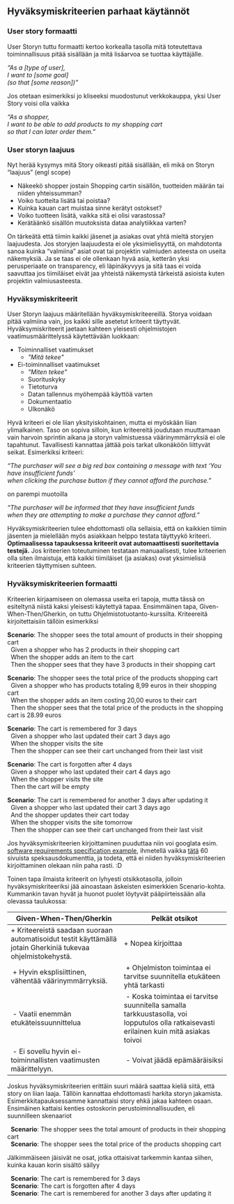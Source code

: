 ## Hyväksymiskriteerien parhaat käytännöt

### User story formaatti

User Storyn tuttu formaatti kertoo korkealla tasolla mitä toteutettava toiminnallisuus pitää sisällään ja mitä lisäarvoa se tuottaa käyttäjälle.

_“As a [type of user],  
I want to [some goal]   
(so that [some reason])”_

Jos otetaan esimerkiksi jo kliseeksi muodostunut verkkokauppa, yksi User Story voisi olla vaikka 
 
_“As a shopper,  
I want to be able to add products to my shopping cart  
so that I can later order them.”_

### User storyn laajuus

Nyt herää kysymys mitä Story oikeasti pitää sisällään, eli mikä on Storyn “laajuus” (engl scope)
  - Näkeekö shopper jostain Shopping cartin sisällön, tuotteiden määrän tai niiden yhteissumman?
  - Voiko tuotteita lisätä tai poistaa? 
  - Kuinka kauan cart muistaa sinne kerätyt ostokset? 
  - Voiko tuotteen lisätä, vaikka sitä ei olisi varastossa? 
  - Kerätäänkö sisällön muutoksista dataa analytiikkaa varten? 

On tärkeätä että tiimin kaikki jäsenet ja asiakas ovat yhtä mieltä storyjen laajuudesta.
Jos storyjen laajuudesta ei ole yksimielisyyttä, on mahdotonta sanoa kuinka “valmiina” asiat ovat tai projektin valmiuden asteesta on useita näkemyksiä.
Ja se taas ei ole ollenkaan hyvä asia, ketterän yksi perusperiaate on transparency, eli läpinäkyvyys ja sitä taas ei voida saavuttaa jos tiimiläiset eivät jaa yhteistä näkemystä tärkeistä asioista kuten projektin valmiusasteesta.

### Hyväksymiskriteerit

User Storyn laajuus määritellään hyväksymiskriteereillä. Storya voidaan pitää valmiina vain, jos kaikki sille asetetut kriteerit täyttyvät. 
Hyväksymiskriteerit jaetaan kahteen yleisesti ohjelmistojen vaatimusmäärittelyssä käytettävään luokkaan:
- Toiminnalliset vaatimukset 
  - _"Mitä tekee"_
- Ei-toiminnalliset vaatimukset
  - _"Miten tekee"_
  - Suorituskyky
  - Tietoturva
  - Datan tallennus myöhempää käyttöä varten
  - Dokumentaatio
  - Ulkonäkö

Hyvä kriteeri ei ole liian yksityiskohtainen, mutta ei myöskään liian ylimalkainen. 
Taso on sopiva silloin, kun kriteereitä joudutaan muuttamaan vain harvoin sprintin aikana ja storyn valmistuessa väärinymmärryksiä ei ole tapahtunut. 
Tavallisesti kannattaa jättää pois tarkat ulkonäköön liittyvät seikat. Esimerkiksi kriteeri:

_“The purchaser will see a big red box containing a message with text ‘You have insufficient funds’  
when clicking the purchase button if they cannot afford the purchase.”_ 

on parempi muotoilla 

_“The purchaser will be informed that they have insufficient funds  
when they are attempting to make a purchase they cannot afford.”_

Hyväksymiskriteerien tulee ehdottomasti olla sellaisia, että on kaikkien tiimin jäsenten ja mielellään myös asiakkaan helppo testata täyttyykö kriteeri. 
**Optimaalisessa tapauksessa kriteerit ovat automaattisesti suoritettavia testejä.**
Jos kriteerien toteutuminen testataan manuaalisesti, tulee kriteerien olla siten ilmaistuja, että kaikki tiimiläiset (ja asiakas) ovat yksimielisiä kriteerien täyttymisen suhteen.

### Hyväksymiskriteerien formaatti

Kriteerien kirjaamiseen on olemassa useita eri tapoja, mutta tässä on esiteltynä niistä kaksi yleisesti käytettyä tapaa. Ensimmäinen tapa, Given-When-Then/Gherkin, on tuttu Ohjelmistotuotanto-kurssilta. Kriteereitä kirjoitettaisiin tällöin esimerkiksi


**Scenario**: The shopper sees the total amount of products in their shopping cart<br/>
&nbsp;&nbsp;Given a shopper who has 2 products in their shopping cart<br/>
&nbsp;&nbsp;When the shopper adds an item to the cart<br/>
&nbsp;&nbsp;Then the shopper sees that they have 3 products in their shopping cart<br/>

**Scenario**: The shopper sees the total price of the products shopping cart<br/>
&nbsp;&nbsp;Given a shopper who has products totaling 8,99 euros in their shopping cart<br/>
&nbsp;&nbsp;When the shopper adds an item costing 20,00 euros to their cart<br/>
&nbsp;&nbsp;Then the shopper sees that the total price of the products in the shopping cart is 28.99 euros<br/>


**Scenario**: The cart is remembered for 3 days<br/>
&nbsp;&nbsp;Given a shopper who last updated their cart 3 days ago<br/>
&nbsp;&nbsp;When the shopper visits the site<br/>
&nbsp;&nbsp;Then the shopper can see their cart unchanged from their last visit<br/>

**Scenario**: The cart is forgotten after 4 days<br/>
&nbsp;&nbsp;Given a shopper who last updated their cart 4 days ago<br/>
&nbsp;&nbsp;When the shopper visits the site<br/>
&nbsp;&nbsp;Then the cart will be empty<br/>

**Scenario**: The cart is remembered for another 3 days after updating it<br/>
&nbsp;&nbsp;Given a shopper who last updated their cart 3 days ago<br/>
&nbsp;&nbsp;And the shopper updates their cart today<br/>
&nbsp;&nbsp;When the shopper visits the site tomorrow<br/>
&nbsp;&nbsp;Then the shopper can see their cart unchanged from their last visit<br/>

Jos hyväksymiskriteerien kirjoittaminen puuduttaa niin voi googlata esim. [software requirements specification example](https://www.google.fi/search?query=software+requirements+specification+example), 
ihmetellä vaikka [tätä](http://www.cse.chalmers.se/~feldt/courses/reqeng/examples/srs_example_2010_group2.pdf) 60 sivuista speksausdokumenttia,
ja todeta, että ei niiden hyväksymiskriteerien kirjoittaminen olekaan niin paha rasti. :D

Toinen tapa ilmaista kriteerit on lyhyesti otsikkotasolla, jolloin hyväksymiskriteeriksi jää ainoastaan äskeisten esimerkkien Scenario-kohta. Kummankin tavan hyvät ja huonot puolet löytyvät pääpiirteissään alla olevassa taulukossa:


| Given-When-Then/Gherkin | Pelkät otsikot |
| ----------------------- | -------------- |
| + Kriteereistä saadaan suoraan automatisoidut testit käyttämällä jotain Gherkiniä tukevaa ohjelmistokehystä. | + Nopea kirjoittaa |
| + Hyvin eksplisiittinen, vähentää väärinymmärryksiä. | + Ohjelmiston toimintaa ei tarvitse suunnitella etukäteen yhtä tarkasti | 
| - Vaatii enemmän etukäteissuunnittelua | - Koska toimintaa ei tarvitse suunnitella samalla tarkkuustasolla, voi lopputulos olla ratkaisevasti erilainen kuin mitä asiakas toivoi |
| - Ei sovellu hyvin ei-toiminnallisten vaatimusten määrittelyyn. | - Voivat jäädä epämääräisiksi |


Joskus hyväksymiskriteerien erittäin suuri määrä saattaa kieliä siitä, että story on liian laaja. Tällöin kannattaa ehdottomasti harkita storyn jakamista. 
Esimerkkitapauksessamme kannattaisi story ehkä jakaa kahteen osaan. Ensimäinen kattaisi kenties ostoskorin perustoiminnallisuuden, eli suunnilleen skenaariot

&nbsp;&nbsp;**Scenario**: The shopper sees the total amount of products in their shopping cart<br/>
&nbsp;&nbsp;**Scenario**: The shopper sees the total price of the products shopping cart<br/>

Jälkimmäiseen jäisivät ne osat, jotka ottaisivat tarkemmin kantaa siihen, kuinka kauan korin sisältö säilyy

&nbsp;&nbsp;**Scenario**: The cart is remembered for 3 days<br/>
&nbsp;&nbsp;**Scenario**: The cart is forgotten after 4 days<br/>
&nbsp;&nbsp;**Scenario**: The cart is remembered for another 3 days after updating it<br/>
